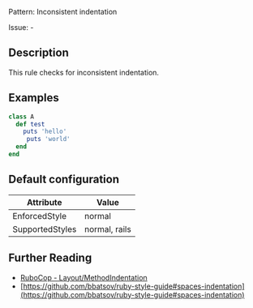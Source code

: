 Pattern: Inconsistent indentation

Issue: -

## Description

This rule checks for inconsistent indentation.

## Examples

```ruby
class A
  def test
    puts 'hello'
     puts 'world'
  end
end
```

## Default configuration

Attribute | Value
--- | ---
EnforcedStyle | normal
SupportedStyles | normal, rails

## Further Reading

* [RuboCop - Layout/MethodIndentation](https://docs.rubocop.org/rubocop/cops_layout.html#layoutmethodindentation)
* [https://github.com/bbatsov/ruby-style-guide#spaces-indentation](https://github.com/bbatsov/ruby-style-guide#spaces-indentation)

